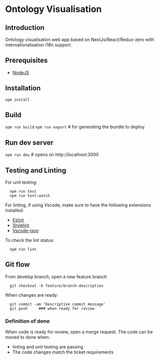 # Ontology Visualisation

## Introduction

Ontology visualisation web app based on NextJs/React/Redux-zero with internationalisation i18n support.

## Prerequisites

- [NodeJS](https://nodejs.org/en/download/)

## Installation

`npm install`

## Build

`npm run build`
`npm run export`  # for generating the bundle to deploy

## Run dev server

`npm run dev` # opens on http://localhost:3000

## Testing and Linting

For unit testing:
```shell script
  npm run test
  npm run test:watch
```

For linting, if using Vscode, make sure to have the following extensions installed:
- [Eslint](https://marketplace.visualstudio.com/items?itemName=dbaeumer.vscode-eslint)
- [Stylelint](https://marketplace.visualstudio.com/items?itemName=stylelint.vscode-stylelint)
- [Vscode-json](https://marketplace.visualstudio.com/items?itemName=andyyaldoo.vscode-json)

To check the lint status:
```shell script
  npm run lint
```

## Git flow

From develop branch, open a new feature branch

```shell script
  git checkout -b feature/branch-description
```

When changes are ready:
```shell script
  git commit -am 'Descriptive commit message'
  git push     ### when ready for review
```

### Definition of done

When code is ready for review, open a merge request.
The code can be moved to done when:
  - linting and unit testing are passing
  - The code changes match the ticket requirements


 